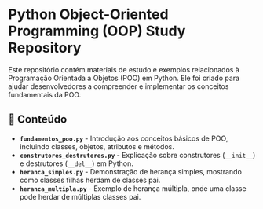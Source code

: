 # Python Object-Oriented Programming (OOP) Study Repository

Este repositório contém materiais de estudo e exemplos relacionados à Programação Orientada a Objetos (POO) em Python. Ele foi criado para ajudar desenvolvedores a compreender e implementar os conceitos fundamentais da POO.

## 📂 Conteúdo

- **`fundamentos_poo.py`** - Introdução aos conceitos básicos de POO, incluindo classes, objetos, atributos e métodos.
- **`construtores_destrutores.py`** - Explicação sobre construtores (`__init__`) e destrutores (`__del__`) em Python.
- **`heranca_simples.py`** - Demonstração de herança simples, mostrando como classes filhas herdam de classes pai.
- **`heranca_multipla.py`** - Exemplo de herança múltipla, onde uma classe pode herdar de múltiplas classes pai.
